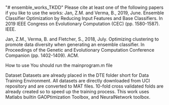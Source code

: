 "# ensemble_works_TKDD" 
Please cite at least one of the following papers if you like to use the works:
Jan, Z.M. and Verma, B., 2019, June. Ensemble Classifier Optimization by Reducing Input Features and Base Classifiers. In 2019 IEEE Congress on Evolutionary Computation (CEC) (pp. 1580-1587). IEEE.

Jan, Z.M., Verma, B. and Fletcher, S., 2018, July. Optimizing clustering to promote data diversity when generating an ensemble classifier. In Proceedings of the Genetic and Evolutionary Computation Conference Companion (pp. 1402-1409). ACM.


How to use 
You should run the mainprogram.m file

Dataset 
Datasets are already placed in the DTE folder short for Data Training Environment. All datasets are directly downloaded from UCI repository and are converted to MAT files. 10-fold cross validated folds are already created so to speed up the training process.
This work uses Matlabs builtin GAOPtimization Toolbox, and NeuralNetwork toolbox. 

